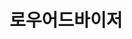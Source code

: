 ---
id: 9
title: 로우어드바이저
caption: 개인회생/파산 비공개 상담요청
url: https://lawadviser.co.kr/
category: Life
role: My part - 100%
device: PC, Mobile
size: small
---